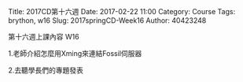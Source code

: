 Title: 2017CD第十六週
Date: 2017-02-22 11:00
Category: Course
Tags: brython, w16
Slug: 2017springCD-Week16
Author: 40423248


第十六週上課內容 W16

1.老師介紹怎麼用Xming來連結Fossil伺服器

2.去聽學長們的專題發表